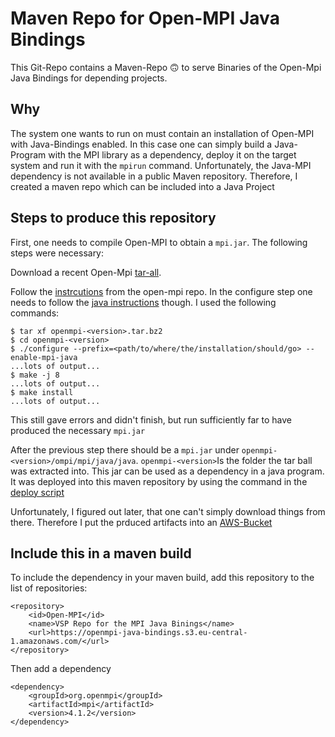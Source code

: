 # Maven Repo for Open-MPI Java Bindings
This Git-Repo contains a Maven-Repo 🙃 to serve Binaries of the Open-Mpi Java Bindings for depending projects.

## Why
The system one wants to run on must contain an installation of Open-MPI with Java-Bindings enabled. In this case one 
can simply build a Java-Program with the MPI library as a dependency, deploy it on the target system and run it with the 
```mpirun``` command. Unfortunately, the Java-MPI dependency is not available in a public Maven repository. Therefore, 
I created a maven repo which can be included into a Java Project

## Steps to produce this repository
First, one needs to compile Open-MPI to obtain a ```mpi.jar```. The following steps were necessary:

Download a recent Open-Mpi [tar-all](https://www.open-mpi.org/software/ompi/v4.1/).

Follow the [instrcutions](https://github.com/open-mpi/ompi/blob/master/docs/installing-open-mpi/quickstart.rst) from the open-mpi repo.
In the configure step one needs to follow the [java instructions](https://github.com/open-mpi/ompi/blob/master/docs/features/java.rst#building-the-java-bindings)
though. I used the following commands: 
```
$ tar xf openmpi-<version>.tar.bz2
$ cd openmpi-<version>
$ ./configure --prefix=<path/to/where/the/installation/should/go> --enable-mpi-java 
...lots of output...
$ make -j 8 
...lots of output...
$ make install
...lots of output...
```
This still gave errors and didn't finish, but run sufficiently far to have produced the necessary ```mpi.jar```

After the previous step there should be a ```mpi.jar``` under ```openmpi-<version>/ompi/mpi/java/java```. 
```openmpi-<version>```Is the folder the tar ball was extracted into. This jar 
can be used as a dependency in a java program. It was deployed into this maven repository by using the command in the 
[deploy script](https://github.com/matsim-vsp/openmpi-mvn-repo/blob/master/mvn-deploy.sh)

Unfortunately, I figured out later, that one can't simply download things from there. Therefore I put the prduced artifacts
into an [AWS-Bucket](https://openmpi-java-bindings.s3.eu-central-1.amazonaws.com/)

## Include this in a maven build
To include the dependency in your maven build, add this repository to the list of repositories:
```
<repository>
    <id>Open-MPI</id>
    <name>VSP Repo for the MPI Java Binings</name>
    <url>https://openmpi-java-bindings.s3.eu-central-1.amazonaws.com/</url>
</repository>
```
Then add a dependency
```
<dependency>
    <groupId>org.openmpi</groupId>
    <artifactId>mpi</artifactId>
    <version>4.1.2</version>
</dependency>
```
